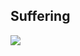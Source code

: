 ## Suffering
<img src="[[[https://i.redd.it/hxh4ktri7e441.gif](https://www.google.com/url?sa=i&url=https%3A%2F%2Ftenor.com%2Fsearch%2Ftf2-engineer-gifs&psig=AOvVaw2goaERbaGkeXT4J6tvSNsA&ust=1736526299189000&source=images&cd=vfe&opi=89978449&ved=0CBMQjRxqFwoTCID3s9uG6YoDFQAAAAAdAAAAABAV)](https://media.tenor.com/zXMGPq0piPkAAAAM/engine-engineer.gif)](https://steamuserimages-a.akamaihd.net/ugc/768274826778090906/C6C0CB9EA3AF09C5FEEE9531CF43637DCE932001/?imw=5000&imh=5000&ima=fit&impolicy=Letterbox&imcolor=%23000000&letterbox=false)">
<!--
**GermanOjeda/GermanOjeda** is a ✨ _special_ ✨ repository because its `README.md` (this file) appears on your GitHub profile.

Here are some ideas to get you started:

- 🔭 I’m currently working on ...
- 🌱 I’m currently learning ...
- 👯 I’m looking to collaborate on ...
- 🤔 I’m looking for help with ...
- 💬 Ask me about ...
- 📫 How to reach me: ...
- 😄 Pronouns: ...
- ⚡ Fun fact: ...
-->
